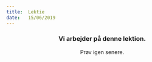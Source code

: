 ```yaml
---
title:  Lektie
date:   15/06/2019
---
```


### <center>Vi arbejder på denne lektion.</center>
<center>Prøv igen senere.</center>